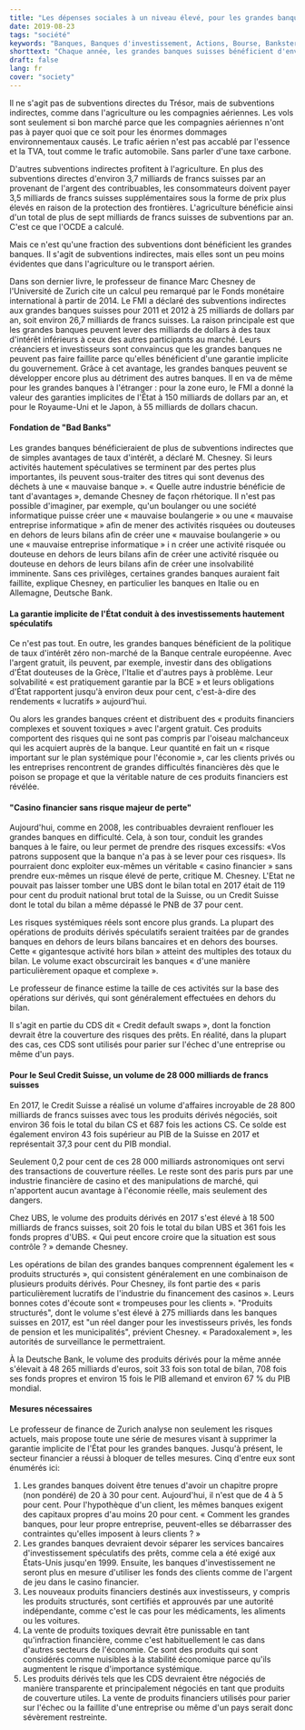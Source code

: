 ```yaml
---
title: "Les dépenses sociales à un niveau élevé, pour les grandes banques"
date: 2019-08-23
tags: "société"
keywords: "Banques, Banques d'investissement, Actions, Bourse, Bankster, Stock, Subventions, Trésor public, Dépenses sociales, Steurn, Contribuables, Sociétés, Économie, BWA"
shorttext: "Chaque année, les grandes banques suisses bénéficient d'environ 25 milliards de francs suisses de subventions, explique Marc Chesney, professeur de finance."
draft: false
lang: fr
cover: "society"
---
```


Il ne s'agit pas de subventions directes du Trésor, mais de subventions indirectes, comme dans l'agriculture ou les compagnies aériennes. Les vols sont seulement si bon marché parce que les compagnies aériennes n'ont pas à payer quoi que ce soit pour les énormes dommages environnementaux causés. Le trafic aérien n'est pas accablé par l'essence et la TVA, tout comme le trafic automobile. Sans parler d'une taxe carbone.

D'autres subventions indirectes profitent à l'agriculture. En plus des subventions directes d'environ 3,7 milliards de francs suisses par an provenant de l'argent des contribuables, les consommateurs doivent payer 3,5 milliards de francs suisses supplémentaires sous la forme de prix plus élevés en raison de la protection des frontières. L'agriculture bénéficie ainsi d'un total de plus de sept milliards de francs suisses de subventions par an. C'est ce que l'OCDE a calculé.

Mais ce n'est qu'une fraction des subventions dont bénéficient les grandes banques. Il s'agit de subventions indirectes, mais elles sont un peu moins évidentes que dans l'agriculture ou le transport aérien.

Dans son dernier livre, le professeur de finance Marc Chesney de l'Université de Zurich cite un calcul peu remarqué par le Fonds monétaire international à partir de 2014. Le FMI a déclaré des subventions indirectes aux grandes banques suisses pour 2011 et 2012 à 25 milliards de dollars par an, soit environ 26,7 milliards de francs suisses. La raison principale est que les grandes banques peuvent lever des milliards de dollars à des taux d'intérêt inférieurs à ceux des autres participants au marché. Leurs créanciers et investisseurs sont convaincus que les grandes banques ne peuvent pas faire faillite parce qu'elles bénéficient d'une garantie implicite du gouvernement. Grâce à cet avantage, les grandes banques peuvent se développer encore plus au détriment des autres banques. Il en va de même pour les grandes banques à l'étranger : pour la zone euro, le FMI a donné la valeur des garanties implicites de l'État à 150 milliards de dollars par an, et pour le Royaume-Uni et le Japon, à 55 milliards de dollars chacun.

#### Fondation de "Bad Banks"

Les grandes banques bénéficieraient de plus de subventions indirectes que de simples avantages de taux d'intérêt, a déclaré M. Chesney. Si leurs activités hautement spéculatives se terminent par des pertes plus importantes, ils peuvent sous-traiter des titres qui sont devenus des déchets à une « mauvaise banque ». « Quelle autre industrie bénéficie de tant d'avantages », demande Chesney de façon rhétorique. Il n'est pas possible d'imaginer, par exemple, qu'un boulanger ou une société informatique puisse créer une « mauvaise boulangerie » ou une « mauvaise entreprise informatique » afin de mener des activités risquées ou douteuses en dehors de leurs bilans afin de créer une « mauvaise boulangerie » ou une « mauvaise entreprise informatique » i n créer une activité risquée ou douteuse en dehors de leurs bilans afin de créer une activité risquée ou douteuse en dehors de leurs bilans afin de créer une insolvabilité imminente. Sans ces privilèges, certaines grandes banques auraient fait faillite, explique Chesney, en particulier les banques en Italie ou en Allemagne, Deutsche Bank.

#### La garantie implicite de l'État conduit à des investissements hautement spéculatifs

Ce n'est pas tout. En outre, les grandes banques bénéficient de la politique de taux d'intérêt zéro non-marché de la Banque centrale européenne. Avec l'argent gratuit, ils peuvent, par exemple, investir dans des obligations d'État douteuses de la Grèce, l'Italie et d'autres pays à problème. Leur solvabilité « est pratiquement garantie par la BCE » et leurs obligations d'État rapportent jusqu'à environ deux pour cent, c'est-à-dire des rendements « lucratifs » aujourd'hui.

Ou alors les grandes banques créent et distribuent des « produits financiers complexes et souvent toxiques » avec l'argent gratuit. Ces produits comportent des risques qui ne sont pas compris par l'oiseau malchanceux qui les acquiert auprès de la banque. Leur quantité en fait un « risque important sur le plan systémique pour l'économie », car les clients privés ou les entreprises rencontrent de grandes difficultés financières dès que le poison se propage et que la véritable nature de ces produits financiers est révélée.

#### "Casino financier sans risque majeur de perte"

Aujourd'hui, comme en 2008, les contribuables devraient renflouer les grandes banques en difficulté. Cela, à son tour, conduit les grandes banques à le faire, ou leur permet de prendre des risques excessifs: «Vos patrons supposent que la banque n'a pas à se lever pour ces risques». Ils pourraient donc exploiter eux-mêmes un véritable « casino financier » sans prendre eux-mêmes un risque élevé de perte, critique M. Chesney. L'Etat ne pouvait pas laisser tomber une UBS dont le bilan total en 2017 était de 119 pour cent du produit national brut total de la Suisse, ou un Credit Suisse dont le total du bilan a même dépassé le PNB de 37 pour cent.

Les risques systémiques réels sont encore plus grands. La plupart des opérations de produits dérivés spéculatifs seraient traitées par de grandes banques en dehors de leurs bilans bancaires et en dehors des bourses. Cette « gigantesque activité hors bilan » atteint des multiples des totaux du bilan. Le volume exact obscurcirait les banques « d'une manière particulièrement opaque et complexe ».

Le professeur de finance estime la taille de ces activités sur la base des opérations sur dérivés, qui sont généralement effectuées en dehors du bilan.

Il s'agit en partie du CDS dit « Credit default swaps », dont la fonction devrait être la couverture des risques des prêts. En réalité, dans la plupart des cas, ces CDS sont utilisés pour parier sur l'échec d'une entreprise ou même d'un pays.

#### Pour le Seul Credit Suisse, un volume de 28 000 milliards de francs suisses

En 2017, le Credit Suisse a réalisé un volume d'affaires incroyable de 28 800 milliards de francs suisses avec tous les produits dérivés négociés, soit environ 36 fois le total du bilan CS et 687 fois les actions CS. Ce solde est également environ 43 fois supérieur au PIB de la Suisse en 2017 et représentait 37,3 pour cent du PIB mondial.

Seulement 0,2 pour cent de ces 28 000 milliards astronomiques ont servi des transactions de couverture réelles. Le reste sont des paris purs par une industrie financière de casino et des manipulations de marché, qui n'apportent aucun avantage à l'économie réelle, mais seulement des dangers.

Chez UBS, le volume des produits dérivés en 2017 s'est élevé à 18 500 milliards de francs suisses, soit 20 fois le total du bilan UBS et 361 fois les fonds propres d'UBS. « Qui peut encore croire que la situation est sous contrôle ? » demande Chesney.

Les opérations de bilan des grandes banques comprennent également les « produits structurés », qui consistent généralement en une combinaison de plusieurs produits dérivés. Pour Chesney, ils font partie des « paris particulièrement lucratifs de l'industrie du financement des casinos ». Leurs bonnes cotes d'écoute sont « trompeuses pour les clients ». "Produits structurés", dont le volume s'est élevé à 275 milliards dans les banques suisses en 2017, est "un réel danger pour les investisseurs privés, les fonds de pension et les municipalités", prévient Chesney. « Paradoxalement », les autorités de surveillance le permettraient.

À la Deutsche Bank, le volume des produits dérivés pour la même année s'élevait à 48 265 milliards d'euros, soit 33 fois son total de bilan, 708 fois ses fonds propres et environ 15 fois le PIB allemand et environ 67 % du PIB mondial.

#### Mesures nécessaires

Le professeur de finance de Zurich analyse non seulement les risques actuels, mais propose toute une série de mesures visant à supprimer la garantie implicite de l'État pour les grandes banques. Jusqu'à présent, le secteur financier a réussi à bloquer de telles mesures. Cinq d'entre eux sont énumérés ici:

  1. Les grandes banques doivent être tenues d'avoir un chapitre propre (non pondéré) de 20 à 30 pour cent. Aujourd'hui, il n'est que de 4 à 5 pour cent. Pour l'hypothèque d'un client, les mêmes banques exigent des capitaux propres d'au moins 20 pour cent. « Comment les grandes banques, pour leur propre entreprise, peuvent-elles se débarrasser des contraintes qu'elles imposent à leurs clients ? »
  2. Les grandes banques devraient devoir séparer les services bancaires d'investissement spéculatifs des prêts, comme cela a été exigé aux États-Unis jusqu'en 1999. Ensuite, les banques d'investissement ne seront plus en mesure d'utiliser les fonds des clients comme de l'argent de jeu dans le casino financier.
  3. Les nouveaux produits financiers destinés aux investisseurs, y compris les produits structurés, sont certifiés et approuvés par une autorité indépendante, comme c'est le cas pour les médicaments, les aliments ou les voitures.
  4. La vente de produits toxiques devrait être punissable en tant qu'infraction financière, comme c'est habituellement le cas dans d'autres secteurs de l'économie. Ce sont des produits qui sont considérés comme nuisibles à la stabilité économique parce qu'ils augmentent le risque d'importance systémique.
  5. Les produits dérivés tels que les CDS devraient être négociés de manière transparente et principalement négociés en tant que produits de couverture utiles. La vente de produits financiers utilisés pour parier sur l'échec ou la faillite d'une entreprise ou même d'un pays serait donc sévèrement restreinte.
